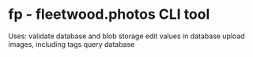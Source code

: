 # fp - fleetwood.photos CLI tool

Uses:
validate database and blob storage
edit values in database
upload images, including tags
query database